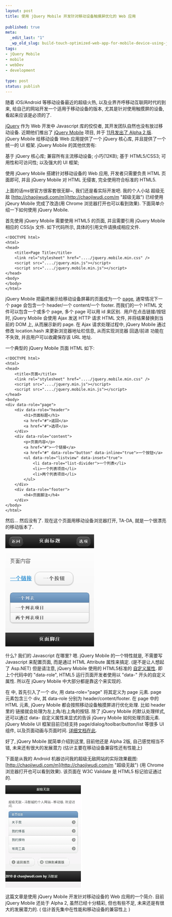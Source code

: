 ```yaml
---
layout: post
title: 使用 jQuery Mobile 开发针对移动设备触摸屏优化的 Web 应用

published: true
meta:
  _edit_last: "1"
  _wp_old_slug: build-touch-optimized-web-app-for-mobile-device-using-jquery-mobile-tablets
tags:
- jQuery Mobile
- mobile
- webDev
- development

type: post
status: publish
---
```

随着 iOS/Android 等移动设备最近的超级火热, 以及业界齐呼移动互联网时代的到来, 给自己的网站开发一个适用于移动设备的版本, 尤其是针对使用触摸屏的设备, 看起来应该是必须的了.

[jQuery](http://jquery.com/ "jQuery 官方网站") 作为 Web 开发中 Javascript 库的佼佼者, 其开发团队自然也没有放过移动设备. 近期他们推出了 [jQuery Mobile](http://jquerymobile.com/ "jQuery Mobile 官方网站") 项目, 并于 [11月发出了 Alpha 2 版](http://jquerymobile.com/2010/11/jquery-mobile-alpha-2-released/ "jQuery Mobile Alpha 2 发布"). jQuery Mobile 给移动设备 Web 应用提供了一个 jQuery 核心库, 并且提供了一个统一的 UI 框架. jQuery Mobile 的其他优势有:

基于 jQuery 核心库; 兼容所有主流移动设备; 小巧(12KB); 基于 HTML5/CSS3; 可用性和可访问性; 以及强大的 UI 框架;

使用 jQuery Mobile 搭建针对移动设备的 Web 应用, 开发者只需要负责 HTML 页面即可, 并且 jQuery Mobile 对 HTML 无侵害, 完全使用符合标准的 HTML5.

上面的话ms很官方很客套很无聊~, 我们还是看实际开发吧. 我的个人小站 超级无敌 [http://chaojiwudi.com/m](http://chaojiwudi.com/m "超级无敌") 已经使用 jQeury Mobile 完成了改造(用 Chrome 浏览器打开也可以看到效果). 下面简单介绍一下如何使用 jQuery Mobile.

首先使用 jQuery Mobile 需要使用 HTML5 的页面, 并且需要引用 jQuery Mobile 相应的 CSS/js 文件. 如下代码所示, 具体的引用文件请换成相应文件.

    <!DOCTYPE html>
    <html>
    <head>
        <title>Page Title</title>
        <link rel="stylesheet" href="..../jquery.mobile.min.css" />
        <script src="..../jquery.min.js"></script>
        <script src="..../jquery.mobile.min.js"></script>
    </head>
    <body>
    </body>
    </html>

jQuery Mobile 把最终展示给移动设备屏幕的页面成为一个 [page](http://jquerymobile.com/demos/1.0a2/docs/pages/index.html "jQuery Mobile Page 文档"), 通常情况下一个 page 会包含一个 header/一个 content/一个 footer. 而我们的一个 HTML 文件可以包含一个或多个 page, 多个 page 可以用 id 来区别.  用户在点击链接/按钮时, jQuery Mobile 会使用 Ajax 发送 HTTP 请求 HTML 文件, 并将结果替换到当前的 DOM 上, 从而展示新的 page. 在 Ajax 请求处理过程中, jQuery Mobile 通过修改 location.hash 来更新浏览器地址栏信息, 从而实现浏览器 回退/前进 功能在不失效, 并且用户可以收藏保存该 URL 地址.

一个典型的 jQuery Mobile 页面 HTML 如下:

    <!DOCTYPE html>
    <html>
    <head>
        <title>页面</title>
        <link rel="stylesheet" href="..../jquery.mobile.min.css" />
        <script src="..../jquery.min.js"></script>
        <script src="..../jquery.mobile.min.js"></script>
    </head>
    <body>
    <div data-role="page">
        <div data-role="header">
            <h1>页面标题</h1>
            <a href="#">返回</a>
            <a href="#">选项</a>
        </div>
        <div data-role="content">
            <p>页面内容</p>
            <a href="#">一个链接</a>
            <a href="#" data-role="button" data-inline="true">一个按钮</a>
            <ul data-role="listview" data-inset="true">
                <li data-role="list-divider">一个列表</li>
                <li>一个列表项目</li>
                <li>两个列表项目</li>
            </ul>
        </div>
        <div data-role="footer">
            <h4>页面脚注</h4>
        </div>
    </body>
    </html>

然后... 然后没有了. 现在这个页面用移动设备浏览器打开, TA-DA, 就是一个很漂亮的移动版本了.

![jQuery Mobile 基本页面](/images/2010/jQueryMobileBasicPage.png)

什么? 我们的 Javascript 在哪里? 嗯. jQuery Mobile 的一个特性就是, 不需要写 Javascript 来配置页面, 而是通过 HTML Attribute 属性来搞定. (是不是让人想起了 Asp.NET) 但是请注意, jQuery Mobile 使用的 HTML5标准的 [自定义属性](http://ejohn.org/blog/html-5-data-attributes/ "John Resig 的 HTML5 自定义属性文章"). 即上个代码中的 "data-role", HTML5 运行页面开发者使用以 "data-" 开头的自定义属性. 所以在 jQuery Mobile 中大部分都是靠这个来实现的.

在 <body> 中, 首先引入了一个 div, 用 data-role="page" 将其定义为 page 元素. page 元素包含三个 div, 其 data-role 分别为 header/content/footer. 在 page 中的 HTML 元素, jQuery Mobile 都会按照移动设备触摸屏进行优化处理. 比如 header 里的  链接就会处理为左上角/右上角的按钮. 除了 jQuery Mobile 的默认处理样式, 还可以通过 data- 自定义属性来显式的告诉 jQuery Mobile 如何处理页面元素. jQuery Mobile UI 框架目前已经支持 page/dialog/toolbar/button/list 等很多 UI 组件, 以及页面动画与页面时间. [详细文档在此](http://jquerymobile.com/demos/1.0a2/ "jQuery Mobile 文档示例").

好了, jQuery Mobile 就简单介绍到这里, 目前他还是 Alpha 2版, 自己感觉相当不错, 未来还有很大的发展潜力 (估计主要在移动设备兼容性还有性能上)

下面是从我的 Android 机器访问我的超级无敌网站的实际效果截图: [http://chaojiwudi.com/m](http://chaojiwudi.com/m "超级无敌") (用 Chrome 浏览器打开也可以看到效果). 该页面在 W3C Validate 是 HTML5 标记验证通过的.

![Android手机访问效果截图](/images/2010/jQueryMobileOnAndroid.png)

这篇文章是使用 jQuery Mobile 开发针对移动设备的 Web 应用的一个简介. 目前 jQuery Mobile 还处于 Alpha 2, 虽然已经十分精彩, 但也有些不足, 未来还是有很大的发展潜力的. ( 估计首先集中在性能和移动设备的兼容性上 )
